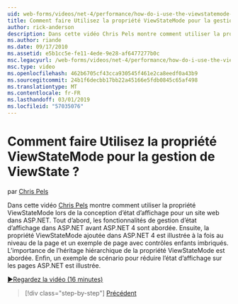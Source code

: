 ```yaml
---
uid: web-forms/videos/net-4/performance/how-do-i-use-the-viewstatemode-property-for-managing-viewstate
title: Comment faire Utilisez la propriété ViewStateMode pour la gestion de ViewState ? | Microsoft Docs
author: rick-anderson
description: Dans cette vidéo Chris Pels montre comment utiliser la propriété ViewStateMode lors de la conception d’état d’affichage pour un site web dans ASP.NET.
ms.author: riande
ms.date: 09/17/2010
ms.assetid: e5b1cc5e-fe11-4ede-9e28-af6477277b0c
msc.legacyurl: /web-forms/videos/net-4/performance/how-do-i-use-the-viewstatemode-property-for-managing-viewstate
msc.type: video
ms.openlocfilehash: 462b6705cf43cca930545f461e2ca8eedf0a43b9
ms.sourcegitcommit: 24b1f6decbb17bb22a45166e5fdb0845c65af498
ms.translationtype: MT
ms.contentlocale: fr-FR
ms.lasthandoff: 03/01/2019
ms.locfileid: "57035076"
---
```

<a name="how-do-i-use-the-viewstatemode-property-for-managing-viewstate"></a>Comment faire Utilisez la propriété ViewStateMode pour la gestion de ViewState ?
====================
par [Chris Pels](https://twitter.com/chrispels)

Dans cette vidéo [Chris Pels](http://www.idevtech.com) montre comment utiliser la propriété ViewStateMode lors de la conception d’état d’affichage pour un site web dans ASP.NET. Tout d’abord, les fonctionnalités de gestion d’état d’affichage dans ASP.NET avant ASP.NET 4 sont abordée. Ensuite, la propriété ViewStateMode ajoutée dans ASP.NET 4 est illustrée à la fois au niveau de la page et un exemple de page avec contrôles enfants imbriqués. L’importance de l’héritage hiérarchique de la propriété ViewStateMode est abordée. Enfin, un exemple de scénario pour réduire l’état d’affichage sur les pages ASP.NET est illustrée.

[&#9654;Regardez la vidéo (16 minutes)](https://channel9.msdn.com/Blogs/ASP-NET-Site-Videos/how-do-i-use-the-viewstatemode-property-for-managing-viewstate)

> [!div class="step-by-step"]
> [Précédent](aspnet-4-quick-hit-easy-state-compression.md)
